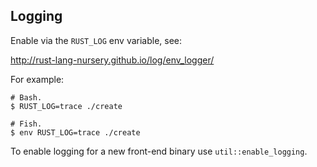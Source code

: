 ## Logging

Enable via the `RUST_LOG` env variable, see:

http://rust-lang-nursery.github.io/log/env_logger/

For example:

```
# Bash.
$ RUST_LOG=trace ./create

# Fish.
$ env RUST_LOG=trace ./create
```

To enable logging for a new front-end binary use `util::enable_logging`.
